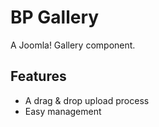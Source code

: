 # BP Gallery
A Joomla! Gallery component.

## Features
- A drag & drop upload process
- Easy management